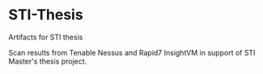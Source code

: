# STI-Thesis
Artifacts for STI thesis

Scan results from Tenable Nessus and Rapid7 InsightVM in support of STI Master's thesis project.
